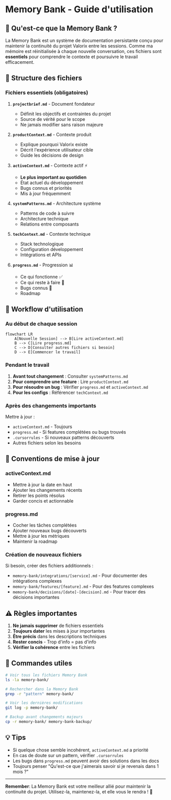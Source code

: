 # Memory Bank - Guide d'utilisation

## 🧠 Qu'est-ce que la Memory Bank ?

La Memory Bank est un système de documentation persistante conçu pour maintenir la continuité du projet Valorix entre les sessions. Comme ma mémoire est réinitialisée à chaque nouvelle conversation, ces fichiers sont **essentiels** pour comprendre le contexte et poursuivre le travail efficacement.

## 📁 Structure des fichiers

### Fichiers essentiels (obligatoires)

1. **`projectbrief.md`** - Document fondateur
   - Définit les objectifs et contraintes du projet
   - Source de vérité pour le scope
   - Ne jamais modifier sans raison majeure

2. **`productContext.md`** - Contexte produit
   - Explique pourquoi Valorix existe
   - Décrit l'expérience utilisateur cible
   - Guide les décisions de design

3. **`activeContext.md`** - Contexte actif ⚡
   - **Le plus important au quotidien**
   - État actuel du développement
   - Bugs connus et priorités
   - Mis à jour fréquemment

4. **`systemPatterns.md`** - Architecture système
   - Patterns de code à suivre
   - Architecture technique
   - Relations entre composants

5. **`techContext.md`** - Contexte technique
   - Stack technologique
   - Configuration développement
   - Intégrations et APIs

6. **`progress.md`** - Progression 📊
   - Ce qui fonctionne ✅
   - Ce qui reste à faire 🚧
   - Bugs connus 🐛
   - Roadmap

## 🔄 Workflow d'utilisation

### Au début de chaque session

```mermaid
flowchart LR
    A[Nouvelle Session] --> B[Lire activeContext.md]
    B --> C[Lire progress.md]
    C --> D[Consulter autres fichiers si besoin]
    D --> E[Commencer le travail]
```

### Pendant le travail

1. **Avant tout changement** : Consulter `systemPatterns.md`
2. **Pour comprendre une feature** : Lire `productContext.md`
3. **Pour résoudre un bug** : Vérifier `progress.md` et `activeContext.md`
4. **Pour les configs** : Référencer `techContext.md`

### Après des changements importants

Mettre à jour :
- `activeContext.md` - Toujours
- `progress.md` - Si features complétées ou bugs trouvés
- `.cursorrules` - Si nouveaux patterns découverts
- Autres fichiers selon les besoins

## 📝 Conventions de mise à jour

### activeContext.md
- Mettre à jour la date en haut
- Ajouter les changements récents
- Retirer les points résolus
- Garder concis et actionnable

### progress.md
- Cocher les tâches complétées
- Ajouter nouveaux bugs découverts
- Mettre à jour les métriques
- Maintenir la roadmap

### Création de nouveaux fichiers
Si besoin, créer des fichiers additionnels :
- `memory-bank/integrations/[service].md` - Pour documenter des intégrations complexes
- `memory-bank/features/[feature].md` - Pour des features complexes
- `memory-bank/decisions/[date]-[decision].md` - Pour tracer des décisions importantes

## ⚠️ Règles importantes

1. **Ne jamais supprimer** de fichiers essentiels
2. **Toujours dater** les mises à jour importantes
3. **Être précis** dans les descriptions techniques
4. **Rester concis** - Trop d'info = pas d'info
5. **Vérifier la cohérence** entre les fichiers

## 🚀 Commandes utiles

```bash
# Voir tous les fichiers Memory Bank
ls -la memory-bank/

# Rechercher dans la Memory Bank
grep -r "pattern" memory-bank/

# Voir les dernières modifications
git log -p memory-bank/

# Backup avant changements majeurs
cp -r memory-bank/ memory-bank-backup/
```

## 💡 Tips

- Si quelque chose semble incohérent, `activeContext.md` a priorité
- En cas de doute sur un pattern, vérifier `.cursorrules`
- Les bugs dans `progress.md` peuvent avoir des solutions dans les docs
- Toujours penser "Qu'est-ce que j'aimerais savoir si je revenais dans 1 mois ?"

---

**Remember**: La Memory Bank est votre meilleur allié pour maintenir la continuité du projet. Utilisez-la, maintenez-la, et elle vous le rendra ! 🎯 